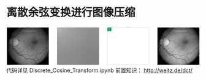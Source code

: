 # 离散余弦变换进行图像压缩
![result](images/result.png)
代码详见 Discrete_Cosine_Transform.ipynb
前置知识： http://weitz.de/dct/